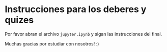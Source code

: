 # Instrucciones para los deberes y quizes

Por favor abran el archivo `jupyter.ipynb` y sigan las instrucciones del final.

Muchas gracias por estudiar con nosotros! :)
